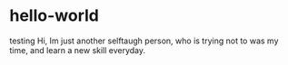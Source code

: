 # hello-world
testing
Hi, Im just another selftaugh person, who is trying not to was my time, and learn a new skill everyday.
